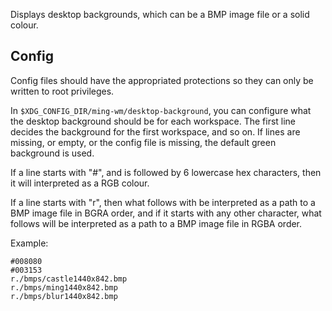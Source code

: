 Displays desktop backgrounds, which can be a BMP image file or a solid colour.

## Config

Config files should have the appropriated protections so they can only be written to root privileges.

In `$XDG_CONFIG_DIR/ming-wm/desktop-background`, you can configure what the desktop background should be for each workspace. The first line decides the background for the first workspace, and so on. If lines are missing, or empty, or the config file is missing, the default green background is used.

If a line starts with "#", and is followed by 6 lowercase hex characters, then it will interpreted as a RGB colour.

If a line starts with "r", then what follows with be interpreted as a path to a BMP image file in BGRA order, and if it starts with any other character, what follows will be interpreted as a path to a BMP image file in RGBA order.

Example:

```
#008080
#003153
r./bmps/castle1440x842.bmp
r./bmps/ming1440x842.bmp
r./bmps/blur1440x842.bmp
```
